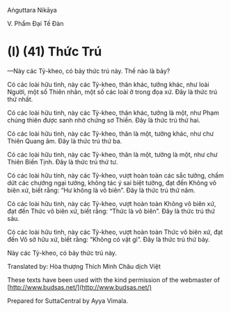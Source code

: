  

Aṅguttara Nikāya

V. Phẩm Ðại Tế Ðàn

# (I) (41) Thức Trú

—Này các Tỷ-kheo, có bảy thức trú này. Thế nào là bảy?

Có các loài hữu tình, này các Tỷ-kheo, thân khác, tưởng khác, như loài Người, một số Thiên nhân, một số các loài ở trong đọa xứ. Ðây là thức trú thứ nhất.

Có các loài hữu tình, này các Tỷ-kheo, thân khác, tưởng là một, như Phạm chúng thiên được sanh nhờ chứng sơ Thiền. Ðây là thức trú thứ hai.

Có các loài hữu tình, này các Tỷ-kheo, thân là một, tưởng khác, như chư Thiên Quang âm. Ðây là thức trú thứ ba.

Có các loài hữu tình, này các Tỷ-kheo, thân là một, tưởng là một, như chư Thiên Biến Tịnh. Ðây là thức trú thứ tư.

Có các loài hữu tính, này các Tỷ-kheo, vượt hoàn toàn các sắc tưởng, chấm dứt các chướng ngại tưởng, không tác ý sai biệt tưởng, đạt đến Không vô biên xứ, biết rằng: “Hư không là vô biên”. Ðây là thức trú thứ năm.

Có các loài hữu tình, này các Tỷ-kheo, vượt hoàn toàn Không vô biên xứ, đạt đến Thức vô biên xứ, biết rằng: “Thức là vô biên”. Ðây là thức trú thứ sáu.

Có các loài hữu tình, này các Tỷ-kheo, vượt hoàn toàn Thức vô biên xứ, đạt đến Vô sở hữu xứ, biết rằng: “Không có vật gì”. Ðây là thức trú thứ bảy.

Này các Tỷ-kheo, có bảy thức trú này.

Translated by: Hòa thượng Thích Minh Châu dịch Việt

These texts have been used with the kind permission of the webmaster of [http://www.budsas.net/](http://www.budsas.net/)

Prepared for SuttaCentral by Ayya Vimala.